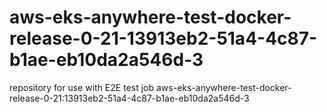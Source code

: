 # aws-eks-anywhere-test-docker-release-0-21-13913eb2-51a4-4c87-b1ae-eb10da2a546d-3
repository for use with E2E test job aws-eks-anywhere-test-docker-release-0-21:13913eb2-51a4-4c87-b1ae-eb10da2a546d-3

